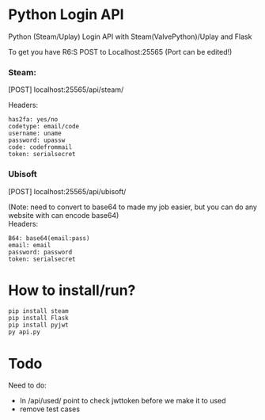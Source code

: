 # Python Login API
Python (Steam/Uplay) Login API with Steam(ValvePython)/Uplay and Flask

To get you have R6:S POST to Localhost:25565 (Port can be edited!)

### Steam:
[POST] localhost:25565/api/steam/

Headers:
```
has2fa: yes/no
codetype: email/code
username: uname
password: upassw
code: codefrommail
token: serialsecret
```
### Ubisoft
[POST] localhost:25565/api/ubisoft/


(Note: need to convert to base64 to made my job easier, but you can do any website with can encode base64)\
Headers:
```
B64: base64(email:pass)
email: email
password: password
token: serialsecret
```
# How to install/run?
```
pip install steam
pip install Flask
pip install pyjwt
py api.py
```

# Todo
Need to do:
- In /api/used/ point to check jwttoken before we make it to used
- remove test cases

